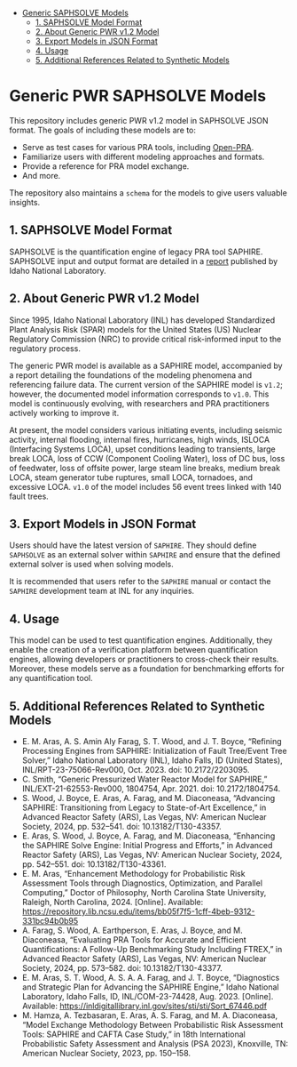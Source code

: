 <!-- TOC -->
* [Generic SAPHSOLVE Models](#generic-saphsolve-models)
  * [1. SAPHSOLVE Model Format](#1-saphsolve-model-format)
  * [2. About Generic PWR v1.2 Model](#2-about-generic-pwr-v12-model)
  * [3. Export Models in JSON Format](#3-export-models-in-json-format)
  * [4. Usage](#4-usage)
  * [5. Additional References Related to Synthetic Models](#5-additional-references-related-to-synthetic-models)
<!-- TOC -->

# Generic PWR SAPHSOLVE Models

This repository includes generic PWR v1.2 model in SAPHSOLVE JSON format. The goals of including these models are to:

- Serve as test cases for various PRA tools, including [Open-PRA](https://github.com/openpra-org/openpra-monorepo).
- Familiarize users with different modeling approaches and formats.
- Provide a reference for PRA model exchange.
- And more.

The repository also maintains a `schema` for the models to give users valuable insights.


## 1. SAPHSOLVE Model Format
SAPHSOLVE is the quantification engine of legacy PRA tool SAPHIRE. SAPHSOLVE input and output format are detailed in a [report](https://www.osti.gov/biblio/2203095) published by Idaho National Laboratory.

## 2. About Generic PWR v1.2 Model
Since 1995, Idaho National Laboratory (INL) has developed Standardized Plant Analysis Risk (SPAR) models for the United States (US) Nuclear Regulatory Commission (NRC) to provide critical risk-informed input to the regulatory process.

The generic PWR model is available as a SAPHIRE model, accompanied by a report detailing the foundations of the modeling phenomena and referencing failure data. The current version of the SAPHIRE model is `v1.2`; however, the documented model information corresponds to `v1.0`. This model is continuously evolving, with researchers and PRA practitioners actively working to improve it. 

At present, the model considers various initiating events, including seismic activity, internal flooding, internal fires, hurricanes, high winds, ISLOCA (Interfacing Systems LOCA), upset conditions leading to transients, large break LOCA, loss of CCW (Component Cooling Water), loss of DC bus, loss of feedwater, loss of offsite power, large steam line breaks, medium break LOCA, steam generator tube ruptures, small LOCA, tornadoes, and excessive LOCA.
`v1.0` of the model includes 56 event trees linked with 140 fault trees.

## 3. Export Models in JSON Format
Users should have the latest version of `SAPHIRE`. They should define `SAPHSOLVE` as an external solver within `SAPHIRE` and ensure that the defined external solver is used when solving models. 

It is recommended that users refer to the `SAPHIRE` manual or contact the `SAPHIRE` development team at INL for any inquiries.


## 4. Usage
This model can be used to test quantification engines. Additionally, they enable the creation of a verification platform between quantification engines, allowing developers or practitioners to cross-check their results. Moreover, these models serve as a foundation for benchmarking efforts for any quantification tool.


## 5. Additional References Related to Synthetic Models

- E. M. Aras, A. S. Amin Aly Farag, S. T. Wood, and J. T. Boyce, “Refining Processing Engines from SAPHIRE: Initialization of Fault Tree/Event Tree Solver,” Idaho National Laboratory (INL), Idaho Falls, ID (United States), INL/RPT-23-75066-Rev000, Oct. 2023. doi: 10.2172/2203095.
- C. Smith, “Generic Pressurized Water Reactor Model for SAPHIRE,” INL/EXT-21-62553-Rev000, 1804754, Apr. 2021. doi: 10.2172/1804754.
- S. Wood, J. Boyce, E. Aras, A. Farag, and M. Diaconeasa, “Advancing SAPHIRE: Transitioning from Legacy to State-of-Art Excellence,” in Advanced Reactor Safety (ARS), Las Vegas, NV: American Nuclear Society, 2024, pp. 532–541. doi: 10.13182/T130-43357.
- E. Aras, S. Wood, J. Boyce, A. Farag, and M. Diaconeasa, “Enhancing the SAPHIRE Solve Engine: Initial Progress and Efforts,” in Advanced Reactor Safety (ARS), Las Vegas, NV: American Nuclear Society, 2024, pp. 542–551. doi: 10.13182/T130-43361.
- E. M. Aras, “Enhancement Methodology for Probabilistic Risk Assessment Tools through Diagnostics, Optimization, and Parallel Computing,” Doctor of Philosophy, North Carolina State University, Raleigh, North Carolina, 2024. [Online]. Available: https://repository.lib.ncsu.edu/items/bb05f7f5-1cff-4beb-9312-331bc94b0b95
- A. Farag, S. Wood, A. Earthperson, E. Aras, J. Boyce, and M. Diaconeasa, “Evaluating PRA Tools for Accurate and Efficient Quantifications: A Follow-Up Benchmarking Study Including FTREX,” in Advanced Reactor Safety (ARS), Las Vegas, NV: American Nuclear Society, 2024, pp. 573–582. doi: 10.13182/T130-43377.
- E. M. Aras, S. T. Wood, A. S. A. A. Farag, and J. T. Boyce, “Diagnostics and Strategic Plan for Advancing the SAPHIRE Engine,” Idaho National Laboratory, Idaho Falls, ID, INL/COM-23-74428, Aug. 2023. [Online]. Available: https://inldigitallibrary.inl.gov/sites/sti/sti/Sort_67446.pdf
- M. Hamza, A. Tezbasaran, E. Aras, A. S. Farag, and M. A. Diaconeasa, “Model Exchange Methodology Between Probabilistic Risk Assessment Tools: SAPHIRE and CAFTA Case Study,” in 18th International Probabilistic Safety Assessment and Analysis (PSA 2023), Knoxville, TN: American Nuclear Society, 2023, pp. 150–158.




